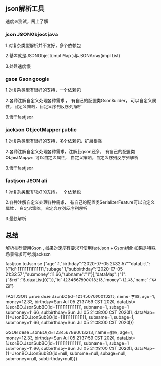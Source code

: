 ## json解析工具 
速度未测试，网上了解
### json  JSONObject  java
1.对复杂类型解析并不友好，多个依赖包

2.基本就是JSONObject(impl Map )与JSONArray(impl List)

3.处理速度慢
### gson Gson   google
1.对复杂类型有很好的支持，一个依赖包

2.各种注解自定义处理各种需求 ， 有自己的配置类GsonBuilder，
可以自定义属性，自定义策略，自定义序列反序列解析

3.慢于fastjson
### jackson  ObjectMapper  public
1.对复杂类型有很好的支持，多个依赖包，扩展很强

2.各种注解自定义处理各种需求，注解比gson还多， 
有自己的配置类ObjectMapper 可以自定义属性，
自定义策略，自定义序列反序列解析

3.慢于fastjson

### fastjson  JSON  ali
1.对复杂类型有较好的支持，一个依赖包

2.各种注解自定义处理各种需求， 
有自己的配置类SerializerFeature可以自定义属性，
自定义策略，自定义序列反序列解析

3.最快解析

## 总结
解析推荐使用Gson , 如果对速度有要求可使用fastJson + Gson组合
如果是特殊场景需求可考虑jackson

fastjson toJson  se
{"age":1,"birthday":"2020-07-05 21:32:57","dataList":[{"id":111111111111111,"subage":1,"subbirthday":"2020-07-05 21:32:57","submoney":11.66,"subname":"1"}],"dataMap":{"1":{"$ref":"$.dataList[0]"}},"id":1234567890013213,"money":12.33,"name":"李四"}

FASTJSON parse  dese
JsonBO(id=1234567890013213, name=李四, age=1, money=12.33, birthday=Sun Jul 05 21:37:59 CST 2020, dataList=[JsonBO.JsonSubBO(id=111111111111111, subname=1, subage=1, submoney=11.66, subbirthday=Sun Jul 05 21:38:00 CST 2020)], dataMap={1=JsonBO.JsonSubBO(id=111111111111111, subname=1, subage=1, submoney=11.66, subbirthday=Sun Jul 05 21:38:00 CST 2020)})

GSON   dese
JsonBO(id=1234567890013213, name=李四, age=1, money=12.33, birthday=Sun Jul 05 21:37:59 CST 2020, dataList=[JsonBO.JsonSubBO(id=111111111111111, subname=1, subage=1, submoney=11.66, subbirthday=Sun Jul 05 21:38:00 CST 2020)], dataMap={1=JsonBO.JsonSubBO(id=null, subname=null, subage=null, submoney=null, subbirthday=null)})


